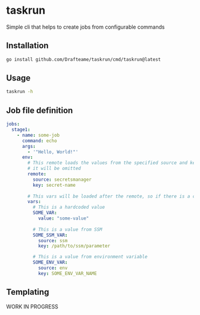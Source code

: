 # taskrun

Simple cli that helps to create jobs from configurable commands

## Installation

```bash
go install github.com/Drafteame/taskrun/cmd/taskrun@latest
```

## Usage

```bash
taskrun -h
```

## Job file definition

```yaml
jobs:
  stage1:
    - name: some-job
      command: echo
      args:
        - '"Hello, World!"'
      env:
        # This remote loads the values from the specified source and key. If the source is not specified
        # it will be omitted
        remote:
          source: secretsmanager
          key: secret-name
          
        # This vars will be loaded after the remote, so if there is a conflict the remote value will be overwritten.
        vars:
          # This is a hardcoded value
          SOME_VAR:
            value: "some-value"
            
          # This is a value from SSM
          SOME_SSM_VAR:
            source: ssm
            key: /path/to/ssm/parameter

          # This is a value from environment variable
          SOME_ENV_VAR:
            source: env
            key: SOME_ENV_VAR_NAME
```

## Templating

WORK IN PROGRESS
